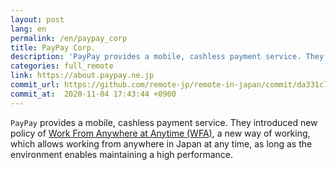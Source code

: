 ```yaml
---
layout: post
lang: en
permalink: /en/paypay_corp
title: PayPay Corp.
description: 'PayPay provides a mobile, cashless payment service. They introduced new policy of Work From Anywhere at Anytime (WFA),  a new way of working, which allows working from anywhere in Japan at any time, as long as the environment enables maintaining a high performance.'
categories: full_remote
link: https://about.paypay.ne.jp
commit_url: https://github.com/remote-jp/remote-in-japan/commit/da331c7b8a907413399ec9b04eb5c79a22da0851
commit_at:  2020-11-04 17:43:44 +0900
---
```


<p><code>PayPay</code> provides a mobile, cashless payment service. They introduced new policy of <a href="https://about.paypay.ne.jp/career/wfa/">Work From Anywhere at Anytime (WFA)</a>,  a new way of working, which allows working from anywhere in Japan at any time, as long as the environment enables maintaining a high performance.</p>
